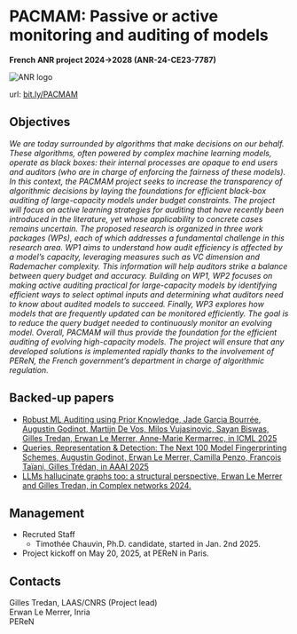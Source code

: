 # PACMAM: Passive or active monitoring and auditing of models 
**French ANR project 2024->2028 (ANR-24-CE23-7787)**

![ANR logo](https://anr.fr/typo3conf/ext/anr_skin/Resources/Public/assets/img/anr-logo-2021-complet.png)

url: [bit.ly/PACMAM](https://bit.ly/PACMAM)

## Objectives
*We are today surrounded by algorithms that make decisions on our behalf. These algorithms,
often powered by complex machine learning models, operate as black boxes: their internal processes
are opaque to end users and auditors (who are in charge of enforcing the fairness of these models).
In this context, the PACMAM project seeks to increase the transparency of algorithmic decisions
by laying the foundations for efficient black-box auditing of large-capacity models under budget
constraints. The project will focus on active learning strategies for auditing that have recently
been introduced in the literature, yet whose applicability to concrete cases remains uncertain. The
proposed research is organized in three work packages (WPs), each of which addresses a fundamental
challenge in this research area. WP1 aims to understand how audit efficiency is affected by a model’s
capacity, leveraging measures such as VC dimension and Rademacher complexity. This information
will help auditors strike a balance between query budget and accuracy. Building on WP1, WP2
focuses on making active auditing practical for large-capacity models by identifying efficient ways to
select optimal inputs and determining what auditors need to know about audited models to succeed.
Finally, WP3 explores how models that are frequently updated can be monitored efficiently. The
goal is to reduce the query budget needed to continuously monitor an evolving model. Overall,
PACMAM will thus provide the foundation for the efficient auditing of evolving high-capacity
models. The project will ensure that any developed solutions is implemented rapidly thanks to the
involvement of PEReN, the French government’s department in charge of algorithmic regulation.*

## Backed-up papers

* [Robust ML Auditing using Prior Knowledge, Jade Garcia Bourrée, Augustin Godinot, Martijn De Vos, Milos Vujasinovic, Sayan Biswas, Gilles Tredan, Erwan Le Merrer, Anne-Marie Kermarrec, in ICML 2025](https://arxiv.org/pdf/2505.04796)
* [Queries, Representation & Detection: The Next 100 Model Fingerprinting Schemes, Augustin Godinot, Erwan Le Merrer, Camilla Penzo, François Taïani, Gilles Trédan, in AAAI 2025](https://arxiv.org/abs/2412.13021)
* [LLMs hallucinate graphs too: a structural perspective, Erwan Le Merrer and Gilles Tredan, in Complex networks 2024.](https://arxiv.org/html/2409.00159v2) 

## Management
* Recruted Staff
  * Timothée Chauvin, Ph.D. candidate, started in Jan. 2nd 2025.
* Project kickoff on May 20, 2025, at PEReN in Paris.

## Contacts
Gilles Tredan, LAAS/CNRS (Project lead)\
Erwan Le Merrer, Inria\
PEReN

